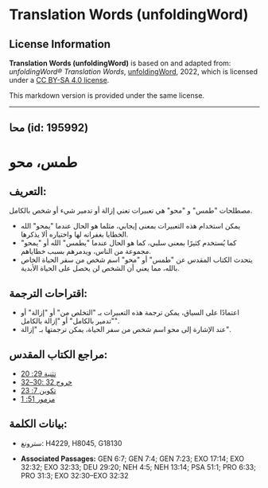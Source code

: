 # Translation Words (unfoldingWord)

## License Information

**Translation Words (unfoldingWord)** is based on and adapted from: _unfoldingWord® Translation Words_, [unfoldingWord](https://unfoldingword.org/utw), 2022, which is licensed under a [CC BY-SA 4.0 license](https://creativecommons.org/licenses/by-sa/4.0/legalcode.en).

This markdown version is provided under the same license.



--------------------------------

## محا (id: 195992)

طمس، محو
========

التعريف:
--------

مصطلحات "طمس" و "محو" هي تعبيرات تعني إزالة أو تدمير شيء أو شخص بالكامل.

* يمكن استخدام هذه التعبيرات بمعنى إيجابي، مثلما هو الحال عندما "يمحو" الله الخطايا بغفرانه لها واختياره ألا يذكرها.
* كما يُستخدم كثيرًا بمعنى سلبي، كما هو الحال عندما "يطمس" الله أو "يمحو" مجموعة من الناس، ويدمرهم بسبب خطاياهم.
* يتحدث الكتاب المقدس عن "طمس" أو "محو" اسم شخص من سفر الحياة الخاص بالله، مما يعني أن الشخص لن يحصل على الحياة الأبدية.

اقتراحات الترجمة:
-----------------

* اعتمادًا على السياق، يمكن ترجمة هذه التعبيرات بـ "التخلص من" أو "إزالة" أو "تدمير بالكامل" أو "إزالة بالكامل".
* عند الإشارة إلى محو اسم شخص من سفر الحياة، يمكن ترجمتها بـ "إزالة".

مراجع الكتاب المقدس:
--------------------

* [تثنية 29: 20](https://ref.ly/Deut29:20)
* [خروج 32 :30–32](https://ref.ly/Exod32:30-Exod32:32)
* [تكوين 7: 23](https://ref.ly/Gen7:23)
* [مزمور 51: 1](https://ref.ly/Ps51:1)

بيانات الكلمة:
--------------

* سترونغ: H4229, H8045, G18130

* **Associated Passages:** GEN 6:7; GEN 7:4; GEN 7:23; EXO 17:14; EXO 32:32; EXO 32:33; DEU 29:20; NEH 4:5; NEH 13:14; PSA 51:1; PRO 6:33; PRO 31:3; EXO 32:30–EXO 32:32


